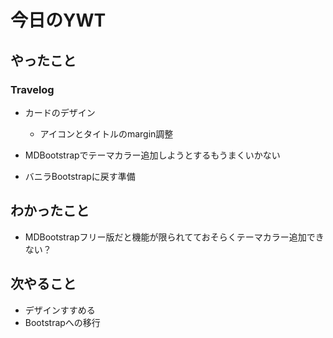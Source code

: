 # 今日のYWT

## やったこと

### Travelog

- カードのデザイン
  - アイコンとタイトルのmargin調整

- MDBootstrapでテーマカラー追加しようとするもうまくいかない
- バニラBootstrapに戻す準備

## わかったこと

- MDBootstrapフリー版だと機能が限られてておそらくテーマカラー追加できない？

## 次やること

- デザインすすめる
- Bootstrapへの移行